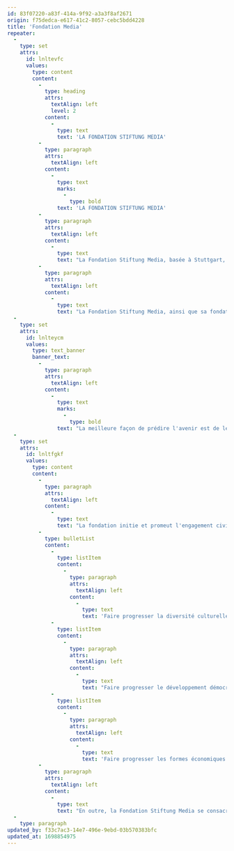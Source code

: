 ```yaml
---
id: 83f07220-a83f-414a-9f92-a3a3f8af2671
origin: f75dedca-e617-41c2-8057-cebc5bdd4228
title: 'Fondation Media'
repeater:
  -
    type: set
    attrs:
      id: lnltevfc
      values:
        type: content
        content:
          -
            type: heading
            attrs:
              textAlign: left
              level: 2
            content:
              -
                type: text
                text: 'LA FONDATION STIFTUNG MEDIA'
          -
            type: paragraph
            attrs:
              textAlign: left
            content:
              -
                type: text
                marks:
                  -
                    type: bold
                text: 'LA FONDATION STIFTUNG MEDIA'
          -
            type: paragraph
            attrs:
              textAlign: left
            content:
              -
                type: text
                text: "La Fondation Stiftung Media, basée à Stuttgart, travaille depuis de nombreuses années sur différentes tâches de renouvellement social, économique et écologique et est étroitement liée au travail de l'artiste Joseph Beuys et à son idée de \"sculpture sociale\" telle qu'elle s'est développée dans les années 1970 et a été mise en œuvre dans une variété d'actions."
          -
            type: paragraph
            attrs:
              textAlign: left
            content:
              -
                type: text
                text: "La Fondation Stiftung Media, ainsi que sa fondation sœur FCE, Foundation for Culture and Ecology en Transylvanie (Roumanie), travaillent sur de nouvelles approches de réalisations sociales, basées sur l'idéal d'une personne libre et auto-responsable, et sur la responsabilité de restaurer et de préserver des moyens de subsistance sains et naturels."
  -
    type: set
    attrs:
      id: lnlteycm
      values:
        type: text_banner
        banner_text:
          -
            type: paragraph
            attrs:
              textAlign: left
            content:
              -
                type: text
                marks:
                  -
                    type: bold
                text: "La meilleure façon de prédire l'avenir est de le façonner soi-même."
  -
    type: set
    attrs:
      id: lnltfgkf
      values:
        type: content
        content:
          -
            type: paragraph
            attrs:
              textAlign: left
            content:
              -
                type: text
                text: "La fondation initie et promeut l'engagement civique et les projets durables au pays et à l'étranger dans les domaines suivants:"
          -
            type: bulletList
            content:
              -
                type: listItem
                content:
                  -
                    type: paragraph
                    attrs:
                      textAlign: left
                    content:
                      -
                        type: text
                        text: 'Faire progresser la diversité culturelle et la liberté spirituelle;'
              -
                type: listItem
                content:
                  -
                    type: paragraph
                    attrs:
                      textAlign: left
                    content:
                      -
                        type: text
                        text: "Faire progresser le développement démocratique en Allemagne et à l'étranger ainsi que le respect constant des droits de l'homme;"
              -
                type: listItem
                content:
                  -
                    type: paragraph
                    attrs:
                      textAlign: left
                    content:
                      -
                        type: text
                        text: 'Faire progresser les formes économiques axées sur les besoins et socialement responsables avec une adhésion cohérente aux principes écologiques.'
          -
            type: paragraph
            attrs:
              textAlign: left
            content:
              -
                type: text
                text: "En outre, la Fondation Stiftung Media se consacre à promouvoir la compréhension et de l’entente entre les peuples et les cultures, en particulier avec l'Europe (orientale). Des efforts particuliers sont faits concernant l'auto-assistance grâce à une aide matérielle et morale, et un accent particulier est mis sur la promotion de projets en agriculture biologique."
  -
    type: paragraph
updated_by: f33c7ac3-14e7-496e-9ebd-03b570383bfc
updated_at: 1698854975
---
```

